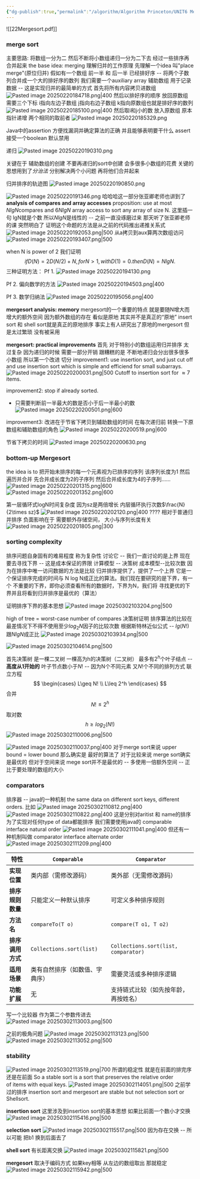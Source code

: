 ```yaml
---
{"dg-publish":true,"permalink":"/algorithm/Algorithm Princeton/UNIT6 Merge Sort/","dgPassFrontmatter":true,"noteIcon":"","created":"2025-02-14T18:55:14.964+08:00","updated":"2025-03-30T15:32:40.992+08:00"}
---
```



![[22Mergesort.pdf]]

### merge sort
主要思路: 将数组一分为二  然后不断将小数组递归一分为二下去  经过一些排序再合并起来
the base idea: merging
理解归并的工作原理 先理解一个idea 叫"place merge"(原位归并)
假如有一个数组 前一半 和 后一半 已经排好序   -- 将两个子数列合并成一个大的排好序的数列
我们需要一个auxiliary array 辅助数组  用于记录数据 -- 这是实现归并的最简单的方式
首先将所有内容拷贝进数组
![Pasted image 20250220184718.png|400](/img/user/accessory/Pasted%20image%2020250220184718.png)
然后以排好序的顺序  放回原数组
需要三个下标  i指向左边子数组  j指向右边子数组  k指向原数组也就是排好序的数列
![Pasted image 20250220185100.png|400](/img/user/accessory/Pasted%20image%2020250220185100.png)
然后取i和j小的数 放入原数组 原本指针递增  两个相同的取前者
![Pasted image 20250220185329.png](/img/user/accessory/Pasted%20image%2020250220185329.png)

Java中的assertion  方便找漏洞并确定算法的正确  并且能够表明要干什么
assert接受一个boolean
默认禁用

递归
![Pasted image 20250220190310.png](/img/user/accessory/Pasted%20image%2020250220190310.png)

关键在于 辅助数组的创建 不要再递归的sort中创建    会多很多小数组的花费
关键的思想用到了*分治法*  分别解决两个小问题 再将他们合并起来

归并排序的轨迹图
![Pasted image 20250220190850.png](/img/user/accessory/Pasted%20image%2020250220190850.png)

![Pasted image 20250220191346.png](/img/user/accessory/Pasted%20image%2020250220191346.png)
哈哈哈这一部分张亚卿老师也讲到了
**analysis of  compares and array accesses**
proposition: use at most $N lg N$compares and $6NlgN$ array access to sort any array of size N.
这里插一句  lgN就是个数  所以$NlgN$是线性的  -- 之前一直没琢磨过来  那天听了张亚卿老师的课 突然明白了
证明这个命题的方法是从之前的代码推出递推关系式
![Pasted image 20250220192053.png|500](/img/user/accessory/Pasted%20image%2020250220192053.png)
从a拷贝到aux算两次数组访问
![Pasted image 20250220193407.png|500](/img/user/accessory/Pasted%20image%2020250220193407.png)

when N is power of 2
我们证明
$$
ifD(N)=2D(N/2)+N, for N>1,with D(1)=0. then D(N)=NlgN.
$$
三种证明方法：
Pf 1.
![Pasted image 20250220194130.png](/img/user/accessory/Pasted%20image%2020250220194130.png)

Pf 2. 偏向数学的方法
![Pasted image 20250220194503.png|400](/img/user/accessory/Pasted%20image%2020250220194503.png)

Pf 3. 数学归纳法
![Pasted image 20250220195056.png|400](/img/user/accessory/Pasted%20image%2020250220195056.png)


**mergesort analysis: memory**
mergesort的一个重要的特点 就是要随N增大而增大的额外空间 因为额外数组的存在
看似是原地  其实并不是真正的“原地”
insert sort 和 shell sort就是真正的原地排序
事实上有人研究出了原地的mergesort  但是太过繁琐 没有被采用

**mergesort: practical improvements**
首先 对于特别小的数组运用归并排序 太过复杂
因为递归的时候 需要一部分开销
跟糟糕的是 不断地递归会分出很多很多小数组
所以第一个改进  切分
improvement1: use insertion sort, and just cut off and use insertion sort which is simple and efficiend for small subarrays.
![Pasted image 20250220200031.png|500](/img/user/accessory/Pasted%20image%2020250220200031.png)
Cutoff to insertion sort for $\approx 7$ items.

improvement2: stop if already sorted.
- 只需要判断前一半最大的数是否小于后一半最小的数
![Pasted image 20250220200501.png|600](/img/user/accessory/Pasted%20image%2020250220200501.png)

improvement3: 改进在于节省下拷贝到辅助数组的时间
在每次递归前 转换一下原数组和辅助数组的角色
![Pasted image 20250220200519.png|600](/img/user/accessory/Pasted%20image%2020250220200519.png)

节省下拷贝的时间
![Pasted image 20250220200630.png](/img/user/accessory/Pasted%20image%2020250220200630.png)

### bottom-up Mergesort
the idea is to 把开始未排序的每一个元素视为已排序的序列 该序列长度为1 然后遍历并合并
先合并成长度为2的子序列 然后合并成长度为4的子序列……
![Pasted image 20250220201315.png|600](/img/user/accessory/Pasted%20image%2020250220201315.png)
![Pasted image 20250220201352.png|600](/img/user/accessory/Pasted%20image%2020250220201352.png)

第一层循环式logN时间复杂度  因为sz是两倍增长
内层循环执行次数$\frac{N}{2\times sz}$
![Pasted image 20250220202120.png|400](/img/user/accessory/Pasted%20image%2020250220202120.png)
????
相对于普通归并排序  负面影响在于 需要额外存储空间， 大小与序列长度有关
![Pasted image 20250220201805.png|300](/img/user/accessory/Pasted%20image%2020250220201805.png)

### sorting complexity
排序问题自身固有的难易程度  称为复杂性
讨论它   --  我们一直讨论的是上界
现在要去寻找下界  -- 这是成本保证的界限
计算模型 -- 决策树   成本模型--比较次数 因为在排序中唯一访问数据的方法是比较
归并排序提供了，提供了一个上界 它是一个保证排序完成的时间与 N log N成正比的算法。我们现在要研究的是下界，有一个 不重要的下界，即你必须查看所有的数据时，下界为N，我们将 寻找更优的下界并且将看到归并排序是最优的（算法）

证明排序下界的基本思想
![Pasted image 20250302103204.png|500](/img/user/accessory/Pasted%20image%2020250302103204.png)

high of tree = worst-case number of compares
决策树证明 排序算法的比较在最差情况下不得不使用至少$log_2N$因子的比较次数
根据斯特林近似公式 --  $lg(N!)$ 跟$NlgN$成正比
![Pasted image 20250302103934.png|500](/img/user/accessory/Pasted%20image%2020250302103934.png)

![Pasted image 20250302104614.png|500](/img/user/accessory/Pasted%20image%2020250302104614.png)

首先决策树 是一棵二叉树
一棵高为h的决策树（二叉树） 最多有$2^h$个叶子结点 --  **高度从1开始的**
叶子节点数小于$N!$  -- 因为N个不同元素  又$N!$个不同的排列方式
联立方程
$$
\begin{cases}
L\geq N! \\
L\leq 2^h
\end{cases}
$$
合并
$$
N! \leq 2^h
$$
取对数
$$
h\geq log_2(N!)
$$
![Pasted image 20250302110006.png|500](/img/user/accessory/Pasted%20image%2020250302110006.png)

![Pasted image 20250302110037.png|400](/img/user/accessory/Pasted%20image%2020250302110037.png)
对于merge sort来说 upper bound = lower bound  那么确实是 最好的算法了
对于比较来说 merge sort确实是最优的
但对于空间来说  mege sort并不是最优的 -- 多使用一倍额外空间 -- 正比于要处理的数组的大小
### comparators
排序器 -- java的一种机制
the same data on different sort keys, different orders.
比如
![Pasted image 20250302110812.png|400](/img/user/accessory/Pasted%20image%2020250302110812.png)
![Pasted image 20250302110822.png|400](/img/user/accessory/Pasted%20image%2020250302110822.png)
这是分别对aritist 和  name的排序 
为了实现对任何type of data都能排序  我们需要使用java的 comparable interface
natural order
![Pasted image 20250302111041.png|400](/img/user/accessory/Pasted%20image%2020250302111041.png)
但还有一种机制叫做 comparator interface
alternate order
![Pasted image 20250302111209.png|400](/img/user/accessory/Pasted%20image%2020250302111209.png)

| **特性**​      | ​**`Comparable`**​       | ​**`Comparator`**​                   |
| ------------ | ------------------------ | ------------------------------------ |
| ​**实现位置**​   | 类内部（需修改源码）               | 类外部（无需修改源码）                          |
| ​**排序规则数量**​ | 只能定义一种默认排序               | 可定义多种排序规则                            |
| ​**方法名**​    | `compareTo(T o)`         | `compare(T o1, T o2)`                |
| ​**排序调用方式**​ | `Collections.sort(list)` | `Collections.sort(list, comparator)` |
| ​**适用场景**​   | 类有自然排序（如数值、字典序）          | 需要灵活或多种排序逻辑                          |
| ​**功能扩展**​   | 无                        | 支持链式比较（如先按年龄，再按姓名）                   |
写一个比较器  作为第二个参数传进去
![Pasted image 20250302113003.png|500](/img/user/accessory/Pasted%20image%2020250302113003.png)

之前的极角问题
![Pasted image 20250302113123.png|500](/img/user/accessory/Pasted%20image%2020250302113123.png)
![Pasted image 20250302113052.png|500](/img/user/accessory/Pasted%20image%2020250302113052.png)

### stability
![Pasted image 20250302113519.png|700](/img/user/accessory/Pasted%20image%2020250302113519.png)
所谓的稳定性 就是在前面的排完序还是在前面
So a stable sort is a sort that preserves the relative order of items with equal keys.
![Pasted image 20250302114051.png|500](/img/user/accessory/Pasted%20image%2020250302114051.png)
之前学过的排序
insertion sort and mergesort are stable but not selection sort or Shellsort.

**insertion sort**
这里涉及到insertion sort的基本思想   如果比前面一个数小才交换
![Pasted image 20250302115416.png|500](/img/user/accessory/Pasted%20image%2020250302115416.png)

**selection sort**
![Pasted image 20250302115517.png|500](/img/user/accessory/Pasted%20image%2020250302115517.png)
因为存在交换  -- 所以可能 把b1 换到后面去了

**shell sort**
有长距离交换
![Pasted image 20250302115821.png|500](/img/user/accessory/Pasted%20image%2020250302115821.png)

**mergesort**
取决于编码方式
如果key相等 从左边的数组取出  那就稳定
![Pasted image 20250302115942.png|500](/img/user/accessory/Pasted%20image%2020250302115942.png)
